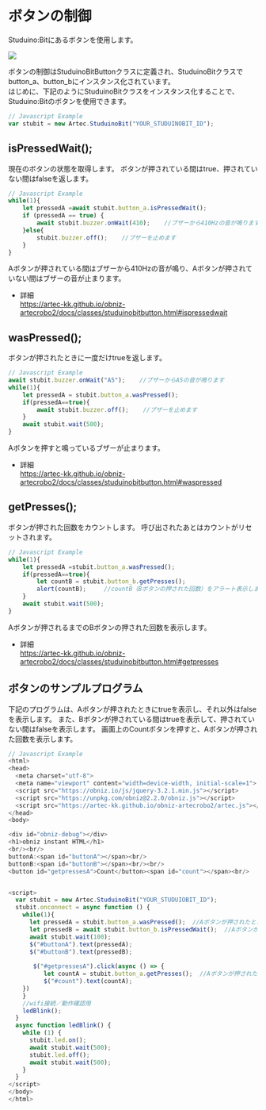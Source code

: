 # ボタンの制御
Studuino:Bitにあるボタンを使用します。

![](https://i.imgur.com/kqvQO31.png)

ボタンの制御はStuduinoBitButtonクラスに定義され、StuduinoBitクラスでbutton_a、button_bにインスタンス化されています。</br>
はじめに、下記のようにStuduinoBitクラスをインスタンス化することで、Studuino:Bitのボタンを使用できます。
```Javascript
// Javascript Example
var stubit = new Artec.StuduinoBit("YOUR_STUDUINOBIT_ID");
```
## isPressedWait();
現在のボタンの状態を取得します。
ボタンが押されている間はtrue、押されていない間はfalseを返します。

```Javascript
// Javascript Example
while(1){
    let pressedA =await stubit.button_a.isPressedWait();
    if (pressedA == true) {
        await stubit.buzzer.onWait(410);    //ブザーから410Hzの音が鳴ります
    }else{
        stubit.buzzer.off();    //ブザーを止めます
    }
}
```
Aボタンが押されている間はブザーから410Hzの音が鳴り、Aボタンが押されていない間はブザーの音が止まります。
* 詳細</br>
https://artec-kk.github.io/obniz-artecrobo2/docs/classes/studuinobitbutton.html#ispressedwait
## wasPressed();
ボタンが押されたときに一度だけtrueを返します。

```Javascript
// Javascript Example
await stubit.buzzer.onWait("A5");    //ブザーからA5の音が鳴ります
while(1){
    let pressedA = stubit.button_a.wasPressed();
    if(pressedA==true){
        await stubit.buzzer.off();    //ブザーを止めます
    }
    await stubit.wait(500);
}
```
Aボタンを押すと鳴っているブザーが止まります。
* 詳細</br>
https://artec-kk.github.io/obniz-artecrobo2/docs/classes/studuinobitbutton.html#waspressed


## getPresses();
ボタンが押された回数をカウントします。
呼び出されたあとはカウントがリセットされます。
```Javascript
// Javascript Example
while(1){
    let pressedA =stubit.button_a.wasPressed();
    if(pressedA==true){
        let countB = stubit.button_b.getPresses();
        alert(countB);     //countB（Bボタンの押された回数）をアラート表示します
    }
    await stubit.wait(500);
}

```
Aボタンが押されるまでのBボタンの押された回数を表示します。
* 詳細</br>
https://artec-kk.github.io/obniz-artecrobo2/docs/classes/studuinobitbutton.html#getpresses

## ボタンのサンプルプログラム
下記のプログラムは、Aボタンが押されたときにtrueを表示し、それ以外はfalseを表示します。
また、Bボタンが押されている間はtrueを表示して、押されていない間はfalseを表示します。
画面上のCountボタンを押すと、Aボタンが押された回数を表示します。

```javascript
// Javascript Example
<html>
<head>
  <meta charset="utf-8">
  <meta name="viewport" content="width=device-width, initial-scale=1">
  <script src="https://obniz.io/js/jquery-3.2.1.min.js"></script>
  <script src="https://unpkg.com/obniz@2.2.0/obniz.js"></script>
  <script src="https://artec-kk.github.io/obniz-artecrobo2/artec.js"></script>
</head>
<body>

<div id="obniz-debug"></div>
<h1>obniz instant HTML</h1>
<br/><br/>
buttonA:<span id="buttonA"></span><br/>
buttonB:<span id="buttonB"></span><br/><br/>
<button id="getpressesA">Count</button><span id="count"></span><br/>


<script>
  var stubit = new Artec.StuduinoBit("YOUR_STUDUIOBIT_ID");
  stubit.onconnect = async function () {
    while(1){
      let pressedA = stubit.button_a.wasPressed();  //Aボタンが押されたときにtrueを返します
      let pressedB = await stubit.button_b.isPressedWait();  //Aボタンが押されている間はtrueを返します
      await stubit.wait(100);
      $("#buttonA").text(pressedA); 
      $("#buttonB").text(pressedB);
      
       $("#getpressesA").click(async () => {
          let countA = stubit.button_a.getPresses();  //Aボタンが押された回数を返します
          $("#count").text(countA);
    })
    }
    //wifi接続／動作確認用
    ledBlink();
  }
  async function ledBlink() {
    while (1) {
      stubit.led.on();
      await stubit.wait(500);
      stubit.led.off();
      await stubit.wait(500);
    }
  }
</script>
</body>
</html>
```

